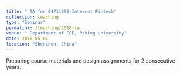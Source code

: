 ```yaml
---
title: " TA for 04711990‑Internet Fintech"
collection: teaching
type: "Seminar"
permalink: /teaching/2018-ta
venue: " Department of ECE, Peking University"
date: 2018-05-01
location: "Shenzhen, China"
---
```


Preparing course materials and design assignments for 2 consecutive years.